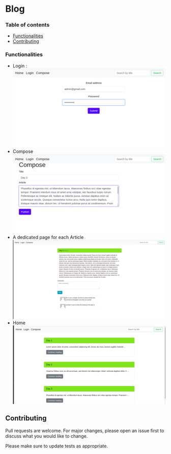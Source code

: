 # Blog
### Table of contents

* [Functionalities](#functionalities)
* [Contributing](#Contributing)
### Functionalities
* Login :
![login](login.png)
* Compose
![compose](compose.png)
* A dedicated page for each Article 
![article](article.png)
* Home
![Home](home.png)


## Contributing
Pull requests are welcome. For major changes, please open an issue first to discuss what you would like to change.

Please make sure to update tests as appropriate.

